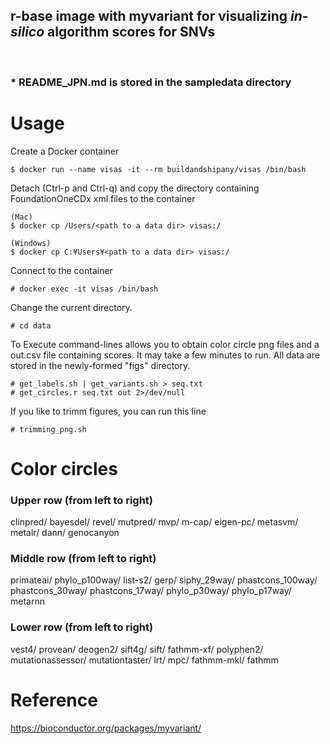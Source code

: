 ## r-base image with myvariant for visualizing _in-silico_ algorithm scores for SNVs ##  
 <br /> 

### * README_JPN.md is stored in the sampledata directory ###



# Usage #

Create a Docker container

```
$ docker run --name visas -it --rm buildandshipany/visas /bin/bash
```
Detach (Ctrl-p and Ctrl-q) and copy the directory containing FoundationOneCDx xml files to the container

```
(Mac)
$ docker cp /Users/<path to a data dir> visas:/

(Windows)
$ docker cp C:¥Users¥<path to a data dir> visas:/
```

Connect to the container

```
# docker exec -it visas /bin/bash
```

Change the current directory.

``` 
# cd data
 ```

To Execute command-lines allows you to obtain color circle png files and a out.csv file containing scores. It may take a few minutes to run. All data are stored in the newly-formed "figs" directory.

```
# get_labels.sh | get_variants.sh > seq.txt
# get_circles.r seq.txt out 2>/dev/null
```

If you like to trimm figures, you can run this line

```
# trimming_png.sh
```


# Color circles # 

### Upper row (from left to right) ###

 clinpred/	 bayesdel/ 	 revel/	 mutpred/	 mvp/	 m-cap/	 eigen-pc/	 metasvm/	 metalr/	 dann/	 genocanyon		

### Middle row (from left to right) ###

 primateai/	 phylo_p100way/	 list-s2/	 gerp/ siphy_29way/	 phastcons_100way/	 phastcons_30way/	 phastcons_17way/	 phylo_p30way/	 phylo_p17way/	 metarnn

### Lower row (from left to right)	 ###

vest4/	 provean/	 deogen2/	 sift4g/	 sift/	 fathmm-xf/	 polyphen2/	 mutationassessor/	 mutationtaster/	 lrt/	 mpc/	 fathmm-mkl/	 fathmm


# Reference #

https://bioconductor.org/packages/myvariant/


